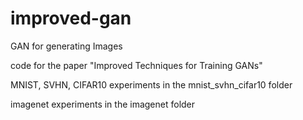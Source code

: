 # improved-gan

GAN for generating Images

code for the paper "Improved Techniques for Training GANs"

MNIST, SVHN, CIFAR10 experiments in the mnist_svhn_cifar10 folder

imagenet experiments in the imagenet folder





